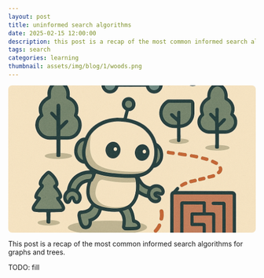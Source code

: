 ```yaml
---
layout: post
title: uninformed search algorithms
date: 2025-02-15 12:00:00
description: this post is a recap of the most common informed search algorithms for graphs and trees
tags: search
categories: learning
thumbnail: assets/img/blog/1/woods.png
---
```


<!-- Cover START -->
<div style="display: flex; justify-content: center;">
  <img src="/assets/img/blog/1/woods.png" alt="Cover"
       style="width: 100%; max-width: 960px; height: 300px; object-fit: cover; object-position: center; border-radius: 8px;" />
</div>
<!-- Cover END -->

This post is a recap of the most common informed search algorithms for graphs and trees.

TODO: fill
